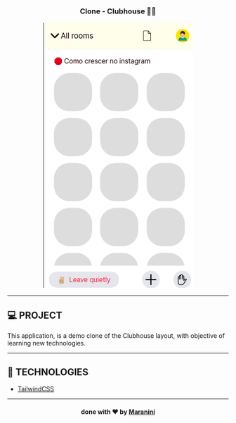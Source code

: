<h3 align="center">Clone - 
Clubhouse ✌🏼</h3>

<p align="center">
    <img src="./assets/demo.png" />
</p>

<hr>

<h2>💻 PROJECT </h2>

<p>This application, is a demo clone of the Clubhouse layout, with objective of learning new technologies.</p>

<hr>

<h2>🚀 TECHNOLOGIES</h2>

<ul>
    <li><a href="https://tailwindcss.com/"> TailwindCSS</a></li>
</ul>

<hr>

<h4 align="center">done with ❤️ by <a href="https://www.linkedin.com/in/pedromaranini30/">Maranini</a> </h4>